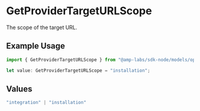 # GetProviderTargetURLScope

The scope of the target URL.

## Example Usage

```typescript
import { GetProviderTargetURLScope } from "@amp-labs/sdk-node/models/operations";

let value: GetProviderTargetURLScope = "installation";
```

## Values

```typescript
"integration" | "installation"
```